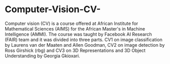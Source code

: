 # Computer-Vision-CV-
Computer vision (CV) is a course offered at African Institute for Mathematical Sciences (AIMS) for the African Master's in Machine Intelligence (AMMI). The course was taught by Facebook AI Research (FAIR) team and it was divided into three parts.
CV1 on  image classification  by Laurens van der Maaten and Allen Goodman, CV2 on image detection by Ross Girshick (rbg) and CV3 on 3D Representations and 3D Object Understanding by Georgia Gkioxari.
